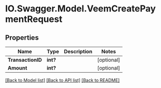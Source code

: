 # IO.Swagger.Model.VeemCreatePaymentRequest
## Properties

Name | Type | Description | Notes
------------ | ------------- | ------------- | -------------
**TransactionID** | **int?** |  | [optional] 
**Amount** | **int?** |  | [optional] 

[[Back to Model list]](../README.md#documentation-for-models) [[Back to API list]](../README.md#documentation-for-api-endpoints) [[Back to README]](../README.md)

